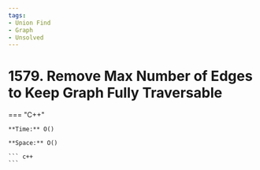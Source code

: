 ```yaml
---
tags:
- Union Find
- Graph
- Unsolved
---
```



# 1579. Remove Max Number of Edges to Keep Graph Fully Traversable

=== "C++"

    **Time:** O()

    **Space:** O()

    ``` c++
    ```
